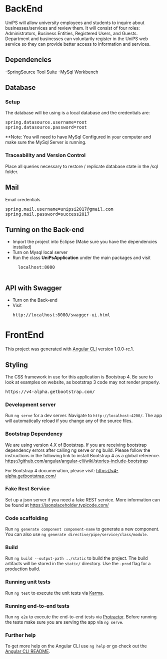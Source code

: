 # BackEnd

UniPS will allow university employees and students to inquire about businesses/services and review them.  It will consist of four roles: Administrators, Business Entities, Registered Users, and Guests. Department and businesses can voluntarily register in the UniPS web service so they can provide better access to information and services.

## Dependencies
-SpringSource Tool Suite
-MySql Workbench

## Database

### Setup
The database will be using is a local database and the credentials are:
<pre>
spring.datasource.username=root
spring.datasource.password=root
</pre>

**Note: You will need to have MySql Configured in your computer and make sure the MySql Server is running.

### Traceability and Version Control
Place all queries necessary to restore / replicate database state in the /sql folder. 

## Mail

Email credentials
<pre>
spring.mail.username=unipsi2017@gmail.com
spring.mail.password=success2017
</pre>

## Turning on the Back-end

- Import the project into Eclipse (Make sure you have the dependencies installed)
- Turn on Mysql local server
- Run the class **UniPsApplication** under the main packages and visit
	<pre>
	localhost:8080
	</pre>

## API with Swagger

- Turn on the Back-end
- Visit <pre>http://localhost:8080/swagger-ui.html</pre>


# FrontEnd

This project was generated with [Angular CLI](https://github.com/angular/angular-cli) version 1.0.0-rc.1.

## Styling

The CSS framework in use for this application is Bootstrap 4. Be sure to look at examples on website, as bootstrap 3 code may not render properly.
<pre>
https://v4-alpha.getbootstrap.com/
</pre>


### Development server
Run `ng serve` for a dev server. Navigate to `http://localhost:4200/`. The app will automatically reload if you change any of the source files.

### Bootstrap Dependency
We are using version 4.X of Bootstrap. If you are receiving bootstrap dependency errors after calling ng serve or ng build. Please follow the instructions in the following link to install Bootstrap 4 as a global reference. 
https://github.com/angular/angular-cli/wiki/stories-include-bootstrap

For Bootstrap 4 documenation, please visit:
https://v4-alpha.getbootstrap.com/

### Fake Rest Service
Set up a json server if you need a fake REST service. More information can be found at https://jsonplaceholder.typicode.com/

### Code scaffolding

Run `ng generate component component-name` to generate a new component. You can also use `ng generate directive/pipe/service/class/module`.

### Build

Run `ng build --output-path ../static` to build the project. The build artifacts will be stored in the `static/` directory. Use the `-prod` flag for a production build. 

### Running unit tests

Run `ng test` to execute the unit tests via [Karma](https://karma-runner.github.io).

### Running end-to-end tests

Run `ng e2e` to execute the end-to-end tests via [Protractor](http://www.protractortest.org/).
Before running the tests make sure you are serving the app via `ng serve`.

### Further help

To get more help on the Angular CLI use `ng help` or go check out the [Angular CLI README](https://github.com/angular/angular-cli/blob/master/README.md).


